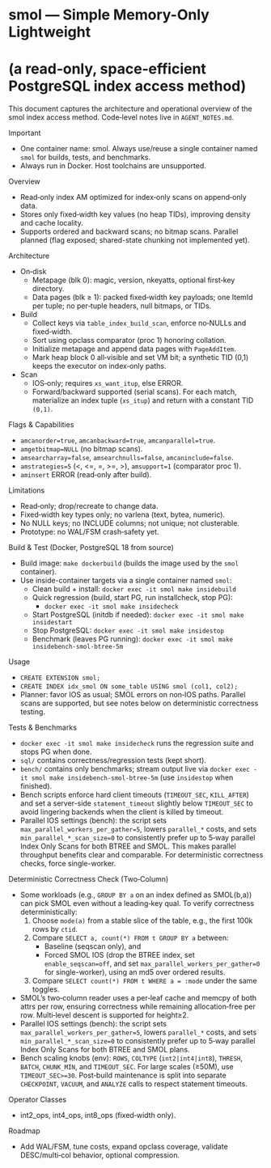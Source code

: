 # smol — Simple Memory-Only Lightweight
# (a read‑only, space‑efficient PostgreSQL index access method)

This document captures the architecture and operational overview of the
smol index access method. Code‑level notes live in `AGENT_NOTES.md`.

Important
- One container name: smol. Always use/reuse a single container named
  `smol` for builds, tests, and benchmarks.
- Always run in Docker. Host toolchains are unsupported.

Overview
- Read‑only index AM optimized for index‑only scans on append‑only data.
- Stores only fixed‑width key values (no heap TIDs), improving density and
  cache locality.
 - Supports ordered and backward scans; no bitmap scans. Parallel planned
   (flag exposed; shared-state chunking not implemented yet).

Architecture
- On‑disk
  - Metapage (blk 0): magic, version, nkeyatts, optional first‑key directory.
  - Data pages (blk ≥ 1): packed fixed‑width key payloads; one ItemId per tuple;
    no per‑tuple headers, null bitmaps, or TIDs.
- Build
  - Collect keys via `table_index_build_scan`, enforce no‑NULLs and fixed‑width.
  - Sort using opclass comparator (proc 1) honoring collation.
  - Initialize metapage and append data pages with `PageAddItem`.
  - Mark heap block 0 all‑visible and set VM bit; a synthetic TID (0,1) keeps
    the executor on index‑only paths.
- Scan
  - IOS‑only; requires `xs_want_itup`, else ERROR.
  - Forward/backward supported (serial scans). For each match, materialize an
    index tuple (`xs_itup`) and return with a constant TID `(0,1)`.

Flags & Capabilities
- `amcanorder=true`, `amcanbackward=true`, `amcanparallel=true`.
- `amgetbitmap=NULL` (no bitmap scans).
- `amsearcharray=false`, `amsearchnulls=false`, `amcaninclude=false`.
- `amstrategies=5` (<, <=, =, >=, >), `amsupport=1` (comparator proc 1).
- `aminsert` ERROR (read‑only after build).

Limitations
- Read‑only; drop/recreate to change data.
- Fixed‑width key types only; no varlena (text, bytea, numeric).
- No NULL keys; no INCLUDE columns; not unique; not clusterable.
- Prototype: no WAL/FSM crash‑safety yet.

Build & Test (Docker, PostgreSQL 18 from source)
- Build image: `make dockerbuild` (builds the image used by the `smol` container).
- Use inside-container targets via a single container named `smol`:
  - Clean build + install: `docker exec -it smol make insidebuild`
  - Quick regression (build, start PG, run installcheck, stop PG):
    - `docker exec -it smol make insidecheck`
  - Start PostgreSQL (initdb if needed): `docker exec -it smol make insidestart`
  - Stop PostgreSQL: `docker exec -it smol make insidestop`
  - Benchmark (leaves PG running): `docker exec -it smol make insidebench-smol-btree-5m`

Usage
- `CREATE EXTENSION smol;`
- `CREATE INDEX idx_smol ON some_table USING smol (col1, col2);`
- Planner: favor IOS as usual; SMOL errors on non‑IOS paths. Parallel scans
  are supported, but see notes below on deterministic correctness testing.

Tests & Benchmarks
- `docker exec -it smol make insidecheck` runs the regression suite and stops PG when done.
- `sql/` contains correctness/regression tests (kept short).
- `bench/` contains only benchmarks; stream output live via `docker exec -it smol make insidebench-smol-btree-5m` (use `insidestop` when finished).
- Bench scripts enforce hard client timeouts (`TIMEOUT_SEC`, `KILL_AFTER`) and
  set a server-side `statement_timeout` slightly below `TIMEOUT_SEC` to avoid
  lingering backends when the client is killed by timeout.
 - Parallel IOS settings (bench): the script sets `max_parallel_workers_per_gather=5`, lowers
   `parallel_*` costs, and sets `min_parallel_*_scan_size=0` to consistently prefer up to 5‑way
   parallel Index Only Scans for both BTREE and SMOL. This makes parallel throughput benefits
   clear and comparable. For deterministic correctness checks, force single-worker.

Deterministic Correctness Check (Two‑Column)
- Some workloads (e.g., `GROUP BY a` on an index defined as SMOL(b,a)) can pick SMOL even without
  a leading‑key qual. To verify correctness deterministically:
  1. Choose `mode(a)` from a stable slice of the table, e.g., the first 100k rows by `ctid`.
  2. Compare `SELECT a, count(*) FROM t GROUP BY a` between:
     - Baseline (seqscan only), and
     - Forced SMOL IOS (drop the BTREE index, set `enable_seqscan=off`, and set
       `max_parallel_workers_per_gather=0` for single-worker), using an md5 over ordered results.
  3. Compare `SELECT count(*) FROM t WHERE a = :mode` under the same toggles.
- SMOL’s two‑column reader uses a per‑leaf cache and memcpy of both attrs per row, ensuring correctness
  while remaining allocation‑free per row. Multi‑level descent is supported for height≥2.
 - Parallel IOS settings (bench): the script sets `max_parallel_workers_per_gather=5`, lowers
   `parallel_*` costs, and sets `min_parallel_*_scan_size=0` to consistently prefer up to 5‑way
   parallel Index Only Scans for both BTREE and SMOL plans.
 - Bench scaling knobs (env): `ROWS`, `COLTYPE` (`int2|int4|int8`), `THRESH`, `BATCH`, `CHUNK_MIN`,
   and `TIMEOUT_SEC`. For large scales (≥50M), use `TIMEOUT_SEC>=30`. Post‑build maintenance is
   split into separate `CHECKPOINT`, `VACUUM`, and `ANALYZE` calls to respect statement timeouts.

Operator Classes
- int2_ops, int4_ops, int8_ops (fixed‑width only).

Roadmap
- Add WAL/FSM, tune costs, expand opclass coverage, validate DESC/multi‑col
  behavior, optional compression.
